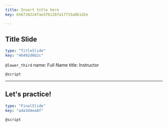 ```yaml
---
title: Insert title here
key: 656734224fae3761207a17715a0b1d2e

---
```

## Title Slide

```yaml
type: "TitleSlide"
key: "46492d6b2c"
```

`@lower_third`
name: Full Name
title: Instructor


`@script`



---
## Let's practice!

```yaml
type: "FinalSlide"
key: "ada3d4ea8f"
```

`@script`


